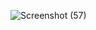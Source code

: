 ![Screenshot (57)](https://github.com/user-attachments/assets/230bf974-cab5-4d99-82aa-c51969839c85)
